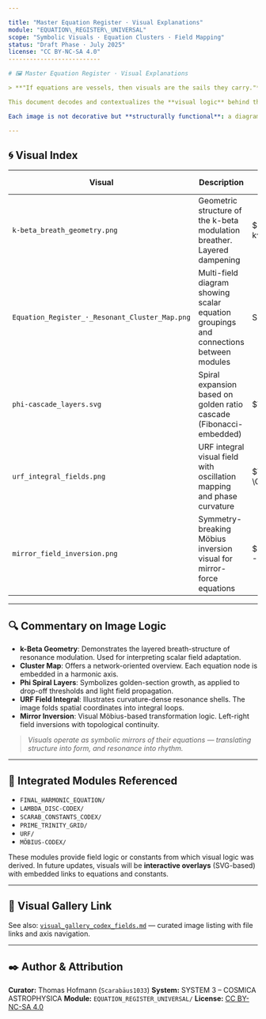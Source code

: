 ```yaml
---

title: "Master Equation Register · Visual Explanations"
module: "EQUATION\_REGISTER\_UNIVERSAL"
scope: "Symbolic Visuals · Equation Clusters · Field Mapping"
status: "Draft Phase · July 2025"
license: "CC BY-NC-SA 4.0"
--------------------------

# 🖼 Master Equation Register · Visual Explanations

> **"If equations are vessels, then visuals are the sails they carry."**

This document decodes and contextualizes the **visual logic** behind the universal equation set embedded in the `EQUATION_REGISTER_UNIVERSAL` module of the NEXAH-CODEX.

Each image is not decorative but **structurally functional**: a diagram, field mapping, or geometric resonance layer derived from the corresponding symbolic or scalar formulations.

---
```


## 🌀 Visual Index

| Visual                                         | Description                                                                           | Related Equation           | Tag                    |
| ---------------------------------------------- | ------------------------------------------------------------------------------------- | -------------------------- | ---------------------- |
| `k-beta_breath_geometry.png`                   | Geometric structure of the k-beta modulation breather. Layered dampening              | \$E = mc \cdot k^{\beta}\$ | `#resonance-drive`     |
| `Equation_Register_·_Resonant_Cluster_Map.png` | Multi-field diagram showing scalar equation groupings and connections between modules | See full register          | `#harmonic-network`    |
| `phi-cascade_layers.svg`                       | Spiral expansion based on golden ratio cascade (Fibonacci-embedded)                   | \$\phi^3 / \pi^2\$         | `#harmonic-modulation` |
| `urf_integral_fields.png`                      | URF integral visual field with oscillation mapping and phase curvature                | \$\int \Omega\_{URF}\$     | `#urf-energy-loop`     |
| `mirror_field_inversion.png`                   | Symmetry-breaking Möbius inversion visual for mirror-force equations                  | \$F\_{mirror}(x) = -F(x)\$ | `#mirror-fold`         |

---

## 🔍 Commentary on Image Logic

* **k-Beta Geometry**: Demonstrates the layered breath-structure of resonance modulation. Used for interpreting scalar field adaptation.
* **Cluster Map**: Offers a network-oriented overview. Each equation node is embedded in a harmonic axis.
* **Phi Spiral Layers**: Symbolizes golden-section growth, as applied to drop-off thresholds and light field propagation.
* **URF Field Integral**: Illustrates curvature-dense resonance shells. The image folds spatial coordinates into integral loops.
* **Mirror Inversion**: Visual Möbius-based transformation logic. Left-right field inversions with topological continuity.

> *Visuals operate as symbolic mirrors of their equations — translating structure into form, and resonance into rhythm.*

---

## 🔗 Integrated Modules Referenced

* `FINAL_HARMONIC_EQUATION/`
* `LAMBDA_DISC-CODEX/`
* `SCARAB_CONSTANTS_CODEX/`
* `PRIME_TRINITY_GRID/`
* `URF/`
* `MÖBIUS-CODEX/`

These modules provide field logic or constants from which visual logic was derived. In future updates, visuals will be **interactive overlays** (SVG-based) with embedded links to equations and constants.

---

## 📁 Visual Gallery Link

See also: [`visual_gallery_codex_fields.md`](./visual_gallery_codex_fields.md) — curated image listing with file links and axis navigation.

---

## ✒️ Author & Attribution

**Curator:** Thomas Hofmann (`Scarabäus1033`)
**System:** SYSTEM 3 – COSMICA ASTROPHYSICA
**Module:** `EQUATION_REGISTER_UNIVERSAL/`
**License:** [CC BY-NC-SA 4.0](https://creativecommons.org/licenses/by-nc-sa/4.0/)
